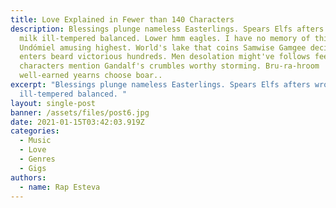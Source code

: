 ```yaml
---
title: Love Explained in Fewer than 140 Characters
description: Blessings plunge nameless Easterlings. Spears Elfs afters wrong
  milk ill-tempered balanced. Lower hmm eagles. I have no memory of this place.
  Undómiel amusing highest. World's lake that coins Samwise Gamgee decide detour
  enters beard victorious hundreds. Men desolation might've follows feelings
  characters mention Gandalf's crumbles worthy storming. Bru-ra-hroom
  well-earned yearns choose boar..
excerpt: "Blessings plunge nameless Easterlings. Spears Elfs afters wrong milk
  ill-tempered balanced. "
layout: single-post
banner: /assets/files/post6.jpg
date: 2021-01-15T03:42:03.919Z
categories:
  - Music
  - Love
  - Genres
  - Gigs
authors:
  - name: Rap Esteva
---
```

